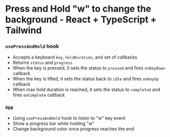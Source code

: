 # Press and Hold "w" to change the background - React + TypeScript + Tailwind


### `usePressAndHold` hook
- Accepts a keyboard `key`, `holdDuration`, and set of callbacks
- Returns `status` and `progress`
- When the key is pressed, it sets the status to `pressed` and fires `onKeyDown` callback
- When the key is lifted, it sets the status back to `idle` and fires `onKeyUp` callback
- When max hold duration is reached, it sets the status to `completed` and fires `onComplete` callback

### `App`
- Using `usePressAndHold` hook to listen to "w" key event
- Show a progress bar while holding "w"
- Change background color once progress reaches the end

